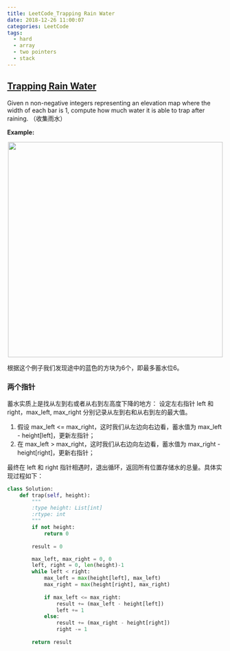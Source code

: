```yaml
---
title: LeetCode_Trapping Rain Water
date: 2018-12-26 11:00:07
categories: LeetCode
tags: 
  - hard
  - array
  - two pointers
  - stack
---
```


## [Trapping Rain Water](https://leetcode.com/problems/trapping-rain-water/)

Given n non-negative integers representing an elevation map where the width of each bar is 1, compute how much water it is able to trap after raining.
（收集雨水）

<!--more-->

**Example:**

<div align=center>
	<img src="/images/leetcode_42.png" width = "500" align=center/>
</div>

根据这个例子我们发现途中的蓝色的方块为6个，即最多蓄水位6。

### 两个指针
蓄水实质上是找从左到右或者从右到左高度下降的地方：
设定左右指针 left 和 right，max_left, max_right 分别记录从左到右和从右到左的最大值。
1. 假设 max_left <= max_right，这时我们从左边向右边看，蓄水值为 max_left - height[left]，更新左指针；
2. 在 max_left > max_right，这时我们从右边向左边看，蓄水值为 max_right - height[right]，更新右指针；

最终在 left 和 right 指针相遇时，退出循环，返回所有位置存储水的总量。具体实现过程如下：

```python
class Solution:
    def trap(self, height):
        """
        :type height: List[int]
        :rtype: int
        """
        if not height:
            return 0
       
        result = 0

        max_left, max_right = 0, 0
        left, right = 0, len(height)-1
        while left < right:
            max_left = max(height[left], max_left)
            max_right = max(height[right], max_right)
            
            if max_left <= max_right:
                result += (max_left - height[left])
                left += 1
            else:
                result += (max_right - height[right])
                right -= 1
                
        return result
```